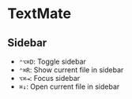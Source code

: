 # TextMate

## Sidebar

- `⌃⌥⌘D`: Toggle sidebar
- `⌃⌘R`: Show current file in sidebar
- `⌥⌘⇥`: Focus sidebar
- `⌘↓`: Open current file in sidebar
